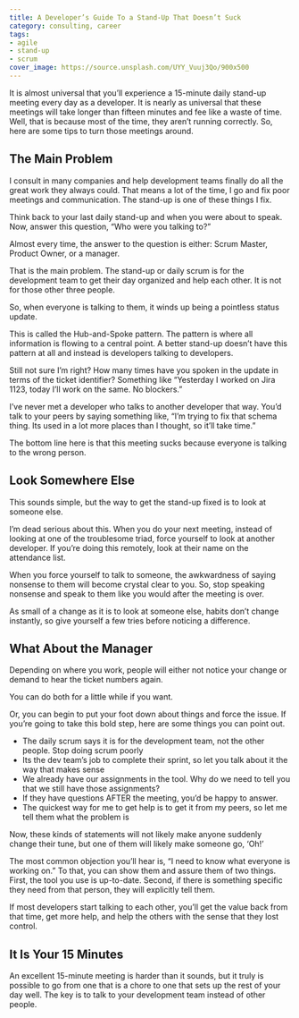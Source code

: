 ```yaml
---
title: A Developer’s Guide To a Stand-Up That Doesn’t Suck
category: consulting, career
tags:
- agile
- stand-up
- scrum
cover_image: https://source.unsplash.com/UYY_Vuuj3Qo/900x500
---
```

It is almost universal that you’ll experience a 15-minute daily stand-up meeting every day as a developer. It is nearly as universal that these meetings will take longer than fifteen minutes and fee like a waste of time. Well, that is because most of the time, they aren’t running correctly. So, here are some tips to turn those meetings around.

## The Main Problem

I consult in many companies and help development teams finally do all the great work they always could. That means a lot of the time, I go and fix poor meetings and communication. The stand-up is one of these things I fix.

Think back to your last daily stand-up and when you were about to speak. Now, answer this question, “Who were you talking to?”

Almost every time, the answer to the question is either: Scrum Master, Product Owner, or a manager. 

That is the main problem. The stand-up or daily scrum is for the development team to get their day organized and help each other. It is not for those other three people.

So, when everyone is talking to them, it winds up being a pointless status update.

This is called the Hub-and-Spoke pattern. The pattern is where all information is flowing to a central point. A better stand-up doesn’t have this pattern at all and instead is developers talking to developers.

Still not sure I’m right? How many times have you spoken in the update in terms of the ticket identifier? Something like “Yesterday I worked on Jira 1123, today I’ll work on the same. No blockers.”

I’ve never met a developer who talks to another developer that way. You’d talk to your peers by saying something like, “I’m trying to fix that schema thing. Its used in a lot more places than I thought, so it’ll take time.”

The bottom line here is that this meeting sucks because everyone is talking to the wrong person.

## Look Somewhere Else

This sounds simple, but the way to get the stand-up fixed is to look at someone else.

I’m dead serious about this. When you do your next meeting, instead of looking at one of the troublesome triad, force yourself to look at another developer. If you’re doing this remotely, look at their name on the attendance list.

When you force yourself to talk to someone, the awkwardness of saying nonsense to them will become crystal clear to you. So, stop speaking nonsense and speak to them like you would after the meeting is over.

As small of a change as it is to look at someone else, habits don’t change instantly, so give yourself a few tries before noticing a difference.

## What About the Manager

Depending on where you work, people will either not notice your change or demand to hear the ticket numbers again.

You can do both for a little while if you want.

Or, you can begin to put your foot down about things and force the issue. If you’re going to take this bold step, here are some things you can point out.

- The daily scrum says it is for the development team, not the other people. Stop doing scrum poorly
- Its the dev team’s job to complete their sprint, so let you talk about it the way that makes sense
- We already have our assignments in the tool. Why do we need to tell you that we still have those assignments?
- If they have questions AFTER the meeting, you’d be happy to answer.
- The quickest way for me to get help is to get it from my peers, so let me tell them what the problem is

Now, these kinds of statements will not likely make anyone suddenly change their tune, but one of them will likely make someone go, ‘Oh!’

The most common objection you’ll hear is, “I need to know what everyone is working on.” To that, you can show them and assure them of two things. First, the tool you use is up-to-date. Second, if there is something specific they need from that person, they will explicitly tell them.

If most developers start talking to each other, you’ll get the value back from that time, get more help, and help the others with the sense that they lost control.

## It Is Your 15 Minutes

An excellent 15-minute meeting is harder than it sounds, but it truly is possible to go from one that is a chore to one that sets up the rest of your day well. The key is to talk to your development team instead of other people.